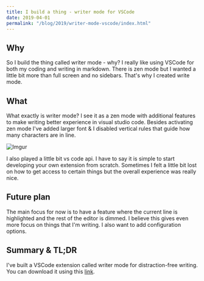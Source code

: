```yaml
---
title: I build a thing - writer mode for VSCode
date: 2019-04-01
permalink: "/blog/2019/writer-mode-vscode/index.html"
---
```


## Why

So I build the thing called writer mode - why? I really like using VSCode for both my
coding and writing in markdown. There is zen mode but I wanted a little bit more than
full screen and no sidebars. That's why I created write mode.

## What

What exactly is writer mode? I see it as a zen mode with additional features to make
writing better experience in visual studio code. Besides activating zen mode I've added
larger font & I disabled vertical rules that guide how many characters are in line.

![Imgur](https://i.imgur.com/33zYvoE.gif)

I also played a little bit vs code api. I have to say it is simple to start developing your own extension from
scratch. Sometimes I felt a little bit lost on how
to get access to certain things but the overall experience was really nice.

## Future plan

The main focus for now is to have a feature where the current line is highlighted and the rest of the editor is dimmed.
I believe this gives even more focus on things that I'm writing. I also want to add configuration options.

## Summary & TL;DR

I've built a VSCode extension called writer mode for distraction-free writing. You can
download it using this [link](https://marketplace.visualstudio.com/items?itemName=noaal.writer-mode).
